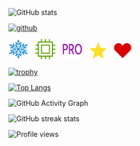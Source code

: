
![GitHub stats](https://github-readme-stats.vercel.app/api?username=0baydullah&show_icons=true)  

[<img src='https://cdn.jsdelivr.net/npm/simple-icons@3.0.1/icons/github.svg' alt='github' height='40'>](https://github.com/0baydullah)  

<a href='https://archiveprogram.github.com/'><img src='https://raw.githubusercontent.com/acervenky/animated-github-badges/master/assets/acbadge.gif' width='40' height='40'></a> <a href='https://docs.github.com/en/developers'><img src='https://raw.githubusercontent.com/acervenky/animated-github-badges/master/assets/devbadge.gif' width='40' height='40'></a> <a href='https://github.com/pricing'><img src='https://raw.githubusercontent.com/acervenky/animated-github-badges/master/assets/pro.gif' width='40' height='40'></a> <a href='https://stars.github.com/'><img src='https://raw.githubusercontent.com/acervenky/animated-github-badges/master/assets/starbadge.gif' width='35' height='35'></a> <a href='https://docs.github.com/en/github/supporting-the-open-source-community-with-github-sponsors'><img src='https://raw.githubusercontent.com/acervenky/animated-github-badges/master/assets/sponsorbadge.gif' width='35' height='35'></a> 

[![trophy](https://github-profile-trophy.vercel.app/?username=0baydullah)](https://github.com/ryo-ma/github-profile-trophy)

[![Top Langs](https://github-readme-stats.vercel.app/api/top-langs/?username=0baydullah)](https://github.com/anuraghazra/github-readme-stats)

![GitHub Activity Graph](https://activity-graph.herokuapp.com/graph?username=0baydullah)  
 

![GitHub streak stats](https://github-readme-streak-stats.herokuapp.com/?user=0baydullah)  

![Profile views](https://gpvc.arturio.dev/0baydullah)  
